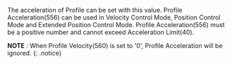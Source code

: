 The acceleration of Profile can be set with this value. Profile Acceleration(556) can be used in Velocity Control Mode, Position Control Mode and Extended Position Control Mode. Profile Acceleration(556) must be a positive number and cannot exceed Acceleration Limit(40).

**NOTE** : When Profile Velocity(560) is set to '0', Profile Acceleration will be ignored.
{: .notice}
